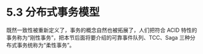 # 5.3 分布式事务模型

既然一致性被重新定义了，事务的概念自然也被拓展了，人们把符合 ACID 特性的事务称为“刚性事务”，把本节后面将要介绍的可靠事件队列、TCC、Saga 三种分布式事务统称为“柔性事务”。
